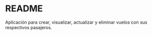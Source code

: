 # README

Aplicación para crear, visualizar, actualizar y eliminar vuelos con sus respectivos pasajeros. 
